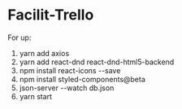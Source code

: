 # Facilit-Trello

For up:

1. yarn add axios
2. yarn add react-dnd react-dnd-html5-backend
3. npm install react-icons --save
4. npm install styled-components@beta
5. json-server --watch db.json
6. yarn start
